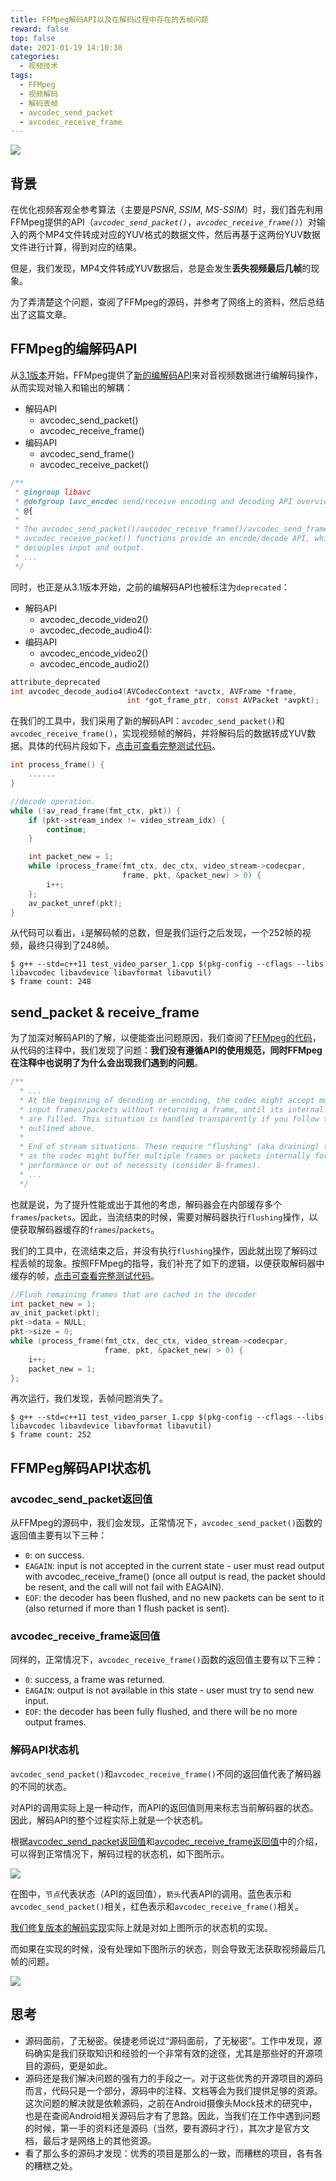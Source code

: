 ```yaml
---
title: FFMpeg解码API以及在解码过程中存在的丢帧问题
reward: false
top: false
date: 2021-01-19 14:10:38
categories: 
  - 视频技术
tags:
  - FFMpeg
  - 视频解码
  - 解码丢帧
  - avcodec_send_packet
  - avcodec_receive_frame
---
```


![](1.png)

## 背景
在优化视频客观全参考算法（主要是*PSNR*, *SSIM*, *MS-SSIM*）时，我们首先利用FFMpeg提供的API（*`avcodec_send_packet()`*，*`avcodec_receive_frame()`*）对输入的两个MP4文件转成对应的YUV格式的数据文件，然后再基于这两份YUV数据文件进行计算，得到对应的结果。

但是，我们发现，MP4文件转成YUV数据后，总是会发生**丢失视频最后几帧**的现象。

为了弄清楚这个问题，查阅了FFMpeg的源码，并参考了网络上的资料，然后总结出了这篇文章。
<!--more-->

## FFMpeg的编解码API
从[3.1版本](https://github.com/FFmpeg/FFmpeg/commit/7fc329e2dd6226dfecaa4a1d7adf353bf2773726)开始，FFMpeg提供了[新的编解码API](https://github.com/FFmpeg/FFmpeg/blob/release/3.1/libavcodec/avcodec.h)来对音视频数据进行编解码操作，从而实现对输入和输出的解耦：
* 解码API
  * avcodec_send_packet()
  * avcodec_receive_frame()
* 编码API
  * avcodec_send_frame()
  * avcodec_receive_packet()

```c
/**
 * @ingroup libavc
 * @defgroup lavc_encdec send/receive encoding and decoding API overview
 * @{
 *
 * The avcodec_send_packet()/avcodec_receive_frame()/avcodec_send_frame()/
 * avcodec_receive_packet() functions provide an encode/decode API, which
 * decouples input and output.
 * ...
 */
```

同时，也正是从3.1版本开始，之前的编解码API也被标注为`deprecated`：
* 解码API
  * avcodec_decode_video2()
  * avcodec_decode_audio4():
* 编码API
  * avcodec_encode_video2()
  * avcodec_encode_audio2()

```c
attribute_deprecated
int avcodec_decode_audio4(AVCodecContext *avctx, AVFrame *frame,
                          int *got_frame_ptr, const AVPacket *avpkt);
```

在我们的工具中，我们采用了新的解码API：`avcodec_send_packet()`和`avcodec_receive_frame()`，实现视频帧的解码，并将解码后的数据转成YUV数据。具体的代码片段如下，[点击可查看完整测试代码](https://wangwei1237.gitee.io/2021/01/19/FFMpeg-decode-process-and-lose-frame-in-that-process/test_video_parser_1.cpp)。

```c++
int process_frame() {
    ......
}

//decode operation.
while (!av_read_frame(fmt_ctx, pkt)) {
    if (pkt->stream_index != video_stream_idx) {
        continue;
    }

    int packet_new = 1;
    while (process_frame(fmt_ctx, dec_ctx, video_stream->codecpar, 
                         frame, pkt, &packet_new) > 0) {
        i++;
    };
    av_packet_unref(pkt);
}
```

从代码可以看出，`i`是解码帧的总数，但是我们运行之后发现，一个252帧的视频，最终只得到了248帧。

```shell
$ g++ --std=c++11 test_video_parser_1.cpp $(pkg-config --cflags --libs libavcodec libavdevice libavformat libavutil)
$ frame count: 248
```

## send_packet & receive_frame
为了加深对解码API的了解，以便能查出问题原因，我们查阅了[FFMpeg的代码](https://github.com/FFmpeg/FFmpeg/blob/master/libavcodec/avcodec.h)，从代码的注释中，我们发现了问题：**我们没有遵循API的使用规范，同时FFMpeg在注释中也说明了为什么会出现我们遇到的问题**。

```c
/**
  * ... 
  * At the beginning of decoding or encoding, the codec might accept multiple
  * input frames/packets without returning a frame, until its internal buffers
  * are filled. This situation is handled transparently if you follow the steps
  * outlined above.
  * 
  * End of stream situations. These require "flushing" (aka draining) the codec,
  * as the codec might buffer multiple frames or packets internally for
  * performance or out of necessity (consider B-frames).
  * ...
  */
```

也就是说，为了提升性能或出于其他的考虑，解码器会在内部缓存多个`frames`/`packets`。因此，当流结束的时候，需要对解码器执行`flushing`操作，以便获取解码器缓存的`frames`/`packets`。

我们的工具中，在流结束之后，并没有执行`flushing`操作，因此就出现了解码过程丢帧的现象。按照FFMpeg的指导，我们补充了如下的逻辑，以便获取解码器中缓存的帧，[点击可查看完整测试代码](https://wangwei1237.gitee.io/2021/01/19/FFMpeg-decode-process-and-lose-frame-in-that-process/test_video_parser_2.cpp)。

```c++
//Flush remaining frames that are cached in the decoder
int packet_new = 1;
av_init_packet(pkt);
pkt->data = NULL;
pkt->size = 0;
while (process_frame(fmt_ctx, dec_ctx, video_stream->codecpar, 
                     frame, pkt, &packet_new) > 0) {
    i++;
    packet_new = 1;
};
```

再次运行，我们发现，丢帧问题消失了。

```shell
$ g++ --std=c++11 test_video_parser_1.cpp $(pkg-config --cflags --libs libavcodec libavdevice libavformat libavutil)
$ frame count: 252
```

## FFMPeg解码API状态机
### avcodec_send_packet返回值
从FFMpeg的源码中，我们会发现，正常情况下，`avcodec_send_packet()`函数的返回值主要有以下三种：
* `0`: on success.
* `EAGAIN`: input is not accepted in the current state - user must read output with avcodec_receive_frame() (once all output is read, the packet should be resent, and the call will not fail with EAGAIN). 
* `EOF`: the decoder has been flushed, and no new packets can be sent to it (also returned if more than 1 flush packet is sent).

### avcodec_receive_frame返回值
同样的，正常情况下，`avcodec_receive_frame()`函数的返回值主要有以下三种：
* `0`: success, a frame was returned.
* `EAGAIN`: output is not available in this state - user must try to send new input.
* `EOF`: the decoder has been fully flushed, and there will be no more output frames.

### 解码API状态机
`avcodec_send_packet()`和`avcodec_receive_frame()`不同的返回值代表了解码器的不同的状态。

对API的调用实际上是一种动作，而API的返回值则用来标志当前解码器的状态。因此，解码API的整个过程实际上就是一个状态机。

根据[avcodec_send_packet返回值](#avcodec_send_packet返回值)和[avcodec_receive_frame返回值](#avcodec_receive_frame返回值)中的介绍，可以得到正常情况下，解码过程的状态机，如下图所示。

![](2.png)

在图中，`节点`代表状态（API的返回值），`箭头`代表API的调用。蓝色表示和`avcodec_send_packet()`相关，红色表示和`avcodec_receive_frame()`相关。

[我们修复版本的解码实现](https://wangwei1237.gitee.io/2021/01/19/FFMpeg-decode-process-and-lose-frame-in-that-process/test_video_parser_2.cpp)实际上就是对如上图所示的状态机的实现。

而如果在实现的时候，没有处理如下图所示的状态，则会导致无法获取视频最后几帧的问题。

![](3.png)

## 思考
* 源码面前，了无秘密。侯捷老师说过“源码面前，了无秘密”。工作中发现，源码确实是我们获取知识和经验的一个非常有效的途径，尤其是那些好的开源项目的源码，更是如此。
* 源码还是我们解决问题的强有力的手段之一。对于这些优秀的开源项目的源码而言，代码只是一个部分，源码中的注释、文档等会为我们提供足够的资源。这次问题的解决就是依赖源码，之前在Android摄像头Mock技术的研究中，也是在查阅Android相关源码后才有了思路。因此，当我们在工作中遇到问题的时候，第一手的资料还是源码（当然，要有源码才行），其次才是官方文档，最后才是网络上的其他资源。
* 看了那么多的源码才发现：优秀的项目是那么的一致，而糟糕的项目，各有各的糟糕之处。